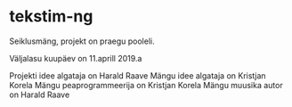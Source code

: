 # tekstim-ng
Seiklusmäng, projekt on praegu pooleli.

Väljalasu kuupäev on 11.aprill 2019.a

Projekti idee algataja on Harald Raave
Mängu idee algataja on Kristjan Korela
Mängu peaprogrammeerija on Kristjan Korela
Mängu muusika autor on Harald Raave

